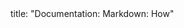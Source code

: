 <frontmatter>
title: "Documentation: Markdown: How"
</frontmatter>

<include src="unit-inPage-asFlat.md" boilerplate />
